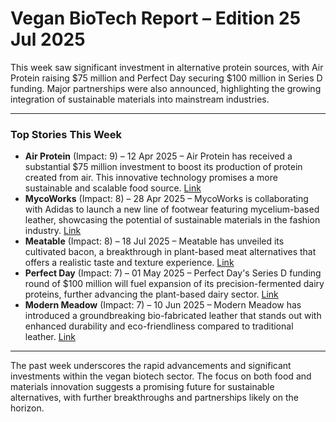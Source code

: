 # Vegan BioTech Report – Edition 25 Jul 2025

This week saw significant investment in alternative protein sources, with Air Protein raising $75 million and Perfect Day securing $100 million in Series D funding.  Major partnerships were also announced, highlighting the growing integration of sustainable materials into mainstream industries.

---
### Top Stories This Week

*   **Air Protein** (Impact: 9) – 12 Apr 2025 – Air Protein has received a substantial $75 million investment to boost its production of protein created from air.  This innovative technology promises a more sustainable and scalable food source. [Link](https://example.com/airprotein)
*   **MycoWorks** (Impact: 8) – 28 Apr 2025 – MycoWorks is collaborating with Adidas to launch a new line of footwear featuring mycelium-based leather, showcasing the potential of sustainable materials in the fashion industry. [Link](https://example.com/mycoworks)
*   **Meatable** (Impact: 8) – 18 Jul 2025 – Meatable has unveiled its cultivated bacon, a breakthrough in plant-based meat alternatives that offers a realistic taste and texture experience. [Link](https://example.com/meatable)
*   **Perfect Day** (Impact: 7) – 01 May 2025 – Perfect Day's Series D funding round of $100 million will fuel expansion of its precision-fermented dairy proteins, further advancing the plant-based dairy sector. [Link](https://example.com/perfectday)
*   **Modern Meadow** (Impact: 7) – 10 Jun 2025 – Modern Meadow has introduced a groundbreaking bio-fabricated leather that stands out with enhanced durability and eco-friendliness compared to traditional leather. [Link](https://example.com/modernmeadow)
---

The past week underscores the rapid advancements and significant investments within the vegan biotech sector.  The focus on both food and materials innovation suggests a promising future for sustainable alternatives, with further breakthroughs and partnerships likely on the horizon.
